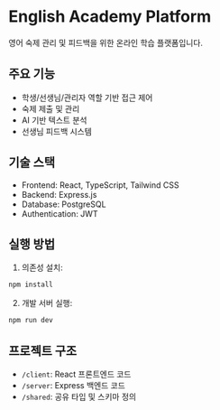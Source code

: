 
# English Academy Platform

영어 숙제 관리 및 피드백을 위한 온라인 학습 플랫폼입니다.

## 주요 기능

- 학생/선생님/관리자 역할 기반 접근 제어
- 숙제 제출 및 관리
- AI 기반 텍스트 분석
- 선생님 피드백 시스템

## 기술 스택

- Frontend: React, TypeScript, Tailwind CSS
- Backend: Express.js
- Database: PostgreSQL
- Authentication: JWT

## 실행 방법

1. 의존성 설치:
```bash
npm install
```

2. 개발 서버 실행:
```bash
npm run dev
```

## 프로젝트 구조

- `/client`: React 프론트엔드 코드
- `/server`: Express 백엔드 코드
- `/shared`: 공유 타입 및 스키마 정의
